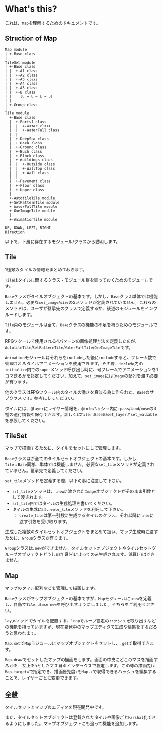 ﻿What's this?
===

これは、`Map`を理解するためのドキュメントです。

Struction of Map
---

```
Map module
| +-Base class
|
TileSet module
| +-Base class
| |  +-A1 class
| |  +-A2 class
| |  +-A3 class
| |  +-A4 class
| |  +-A5 class
| |  +-B class
| |    (C = D = E = B)
| |
| +-Group class
|
Tile module
  +-Base class
  |  +-Parts1 class
  |  |  +-Water class
  |  |  +-WaterFall class
  |  |
  |  +-DeepSea class
  |  +-Rock class
  |  +-Ground class
  |  +-Buch class
  |  +-Block class
  |  +-Buildings class
  |  |  +-Outside class
  |  |  +-WallTop class
  |  |  +-Wall class
  |  |
  |  +-Pavement class
  |  +-Floor class
  |  +-Upper class
  |
  +-AutotileTile module
  +-SetPatternTile module
  +-WaterFallTile module
  +-OneImageTile module
  |
  +-AnimationTile module

UP, DOWN, LEFT, RIGHT
Direction
```

以下で、下層に存在するモジュール/クラスから説明します。

Tile
---

1種類のタイルの情報をまとめておきます。

`Tile`はタイルに関するクラス・モジュール群を囲っておくためのモジュールです。

`Base`クラスがタイルオブジェクトの基本です。しかし、`Base`クラス単体では機能しません。必要な`set_image`/`size`の2メソッドが定義されていません。これらのメソッドは、ユーザが継承先のクラスで定義するか、後述のモジュールをインクルードします。

`Tile`内のモジュールは全て、`Base`クラスの機能の不足を補うためのモジュールです。

RPGツクールで使用される4パターンの画像処理方法を定義したのが、`AutotileTile`/`SetPatternTile`/`WaterFallTile`/`OneImageTile`です。

`Animation`モジュールはそれらを`include`した後に`include`すると、フレーム数で管理されるタイルアニメーションを使用できます。その際、`include`先の`initialize`内での`super`メソッド呼び出し時に、何フレームでアニメーションを1コマ送るかを指定してください。加えて、`set_image`には`Image`の配列を渡す必要が有ります。

他のクラスはRPGツクール内のタイルの働きを真似る為に作られた、`Base`のサブクラスです。参考にしてください。

タイルには、`@layer`にレイヤー情報を、`@info`ハッシュ内に`:pass`/`land`/`move`の3種の通行情報を保存できます。詳しくは`Tile::Base`の`set_layer`と`set_walkable`を参照してください。

TileSet
---

マップで描画するために、タイルをセットにして管理します。

`Base`クラスはが全てのタイルセットオブジェクトの基本です。しかし`Tile::Base`同様、単体では機能しません。必要な`set_tile`メソッドが定義されていません。継承先で定義してください。

`set_tile`メソッドを定義する際、以下の事に注意して下さい。

* `set_tile`メソッドは、`.new`に渡された`Image`オブジェクトがそのまま引数として渡されます。
* `set_tile`内ではタイルの生成処理を書いてください。
* タイルの生成には`create_tile`メソッドを利用して下さい。
    * `create_tile`は第一引数に生成するタイルのクラス、それ以降に`.new`に渡す引数を受け取ります。

生成した複数のタイルセットオブジェクトをまとめて扱い、マップ生成時に渡すために、`Group`クラスが有ります。

`Group`クラスは`.new`ができません。タイルセットオブジェクトやタイルセットグループオブジェクトどうしの加算(`+`)によってのみ生成されます。減算(`-`)はできません。

Map
---

マップのタイル配列などを管理して描画します。

`Base`クラスがマップオブジェクトの基本ですが、`Map`モジュールに`.new`を定義し、自動で`Tile::Base.new`を呼び出すようにしました。そちらをご利用ください。

`lay`メソッドでタイルを配置する、`loop`でループ設定のハッシュを取り出すなどの機能を持っていますが、現在開発中のマップエディタで生成や編集をするだろうと思われます。

`Map.set`で`Map`モジュールにマップオブジェクトをセットし、`.get`で取得できます。

`Map.draw`でセットしたマップの描画をします。画面の中央にどこのマスを描画するかを、左上を`0`としたマス目のインデックスで指定します。この時の描画先は`Map.target=`で指定でき、描画優先度`z`も`Map.z`で取得できるハッシュを編集することで、レイヤーごとに変更できます。

全般
---

タイルセットとマップのエディタを現在開発中です。

また、タイルセットオブジェクトは登録されたタイルや画像ごと`Marshal`化できるようにしました。マップオブジェクトにも追って機能を追加します。